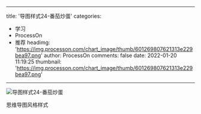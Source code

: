 
---
title: '导图样式24-番茄炒蛋'
categories: 
 - 学习
 - ProcessOn
 - 推荐
headimg: 'https://img.processon.com/chart_image/thumb/601269807621313e229bea97.png'
author: ProcessOn
comments: false
date: 2022-01-20 11:19:25
thumbnail: 'https://img.processon.com/chart_image/thumb/601269807621313e229bea97.png'
---

<div>   
<img class="thumb" alt="导图样式24-番茄炒蛋" src="https://img.processon.com/chart_image/thumb/601269807621313e229bea97.png" referrerpolicy="no-referrer">
<p>思维导图风格样式</p>  
</div>
            